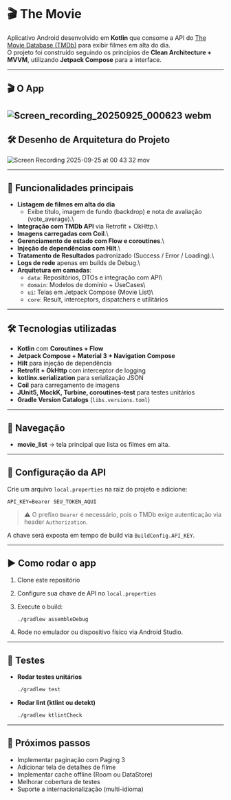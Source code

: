 # 🎬 The Movie

Aplicativo Android desenvolvido em **Kotlin** que consome a API do [The
Movie Database (TMDb)](https://api.themoviedb.org/) para exibir filmes
em alta do dia.\
O projeto foi construído seguindo os princípios de **Clean
Architecture + MVVM**, utilizando **Jetpack Compose** para a interface.

------------------------------------------------------------------------

## 🎬 O App
![Screen_recording_20250925_000623 webm](https://github.com/user-attachments/assets/d2b135cf-11e8-48f6-b8e6-6dcdef0e56dd)
------------------------------------------------------------------------
## 🛠️ Desenho de Arquitetura do Projeto

![Screen Recording 2025-09-25 at 00 43 32 mov](https://github.com/user-attachments/assets/3c31433a-cdc0-4220-9f20-cf7fca1c4b4a)

------------------------------------------------------------------------
## 🚀 Funcionalidades principais

-   **Listagem de filmes em alta do dia**
    -   Exibe título, imagem de fundo (backdrop) e nota de avaliação
        (vote_average).\
-   **Integração com TMDb API** via Retrofit + OkHttp.\
-   **Imagens carregadas com Coil**.\
-   **Gerenciamento de estado com Flow e coroutines**.\
-   **Injeção de dependências com Hilt**.\
-   **Tratamento de Resultados** padronizado (Success / Error /
    Loading).\
-   **Logs de rede** apenas em builds de Debug.\
-   **Arquitetura em camadas**:
    -   `data`: Repositórios, DTOs e integração com API\
    -   `domain`: Modelos de domínio + UseCases\
    -   `ui`: Telas em Jetpack Compose (Movie List)\
    -   `core`: Result, interceptors, dispatchers e utilitários

------------------------------------------------------------------------

## 🛠️ Tecnologias utilizadas

-   **Kotlin** com **Coroutines + Flow**
-   **Jetpack Compose + Material 3 + Navigation Compose**
-   **Hilt** para injeção de dependência
-   **Retrofit + OkHttp** com interceptor de logging
-   **kotlinx.serialization** para serialização JSON
-   **Coil** para carregamento de imagens
-   **JUnit5, MockK, Turbine, coroutines-test** para testes unitários
-   **Gradle Version Catalogs** (`libs.versions.toml`)

------------------------------------------------------------------------

## 📱 Navegação

-   **movie_list** → tela principal que lista os filmes em alta.

------------------------------------------------------------------------

## 🔑 Configuração da API

Crie um arquivo `local.properties` na raiz do projeto e adicione:

    API_KEY=Bearer SEU_TOKEN_AQUI

> ⚠️ O prefixo `Bearer` é necessário, pois o TMDb exige autenticação via
> header `Authorization`.

A chave será exposta em tempo de build via `BuildConfig.API_KEY`.

------------------------------------------------------------------------

## ▶️ Como rodar o app

1.  Clone este repositório

2.  Configure sua chave de API no `local.properties`

3.  Execute o build:

    ``` bash
    ./gradlew assembleDebug
    ```

4.  Rode no emulador ou dispositivo físico via Android Studio.

------------------------------------------------------------------------

## 🧪 Testes

-   **Rodar testes unitários**

    ``` bash
    ./gradlew test
    ```

-   **Rodar lint (ktlint ou detekt)**

    ``` bash
    ./gradlew ktlintCheck
    ```

------------------------------------------------------------------------

## 📂 Próximos passos

-   Implementar paginação com Paging 3
-   Adicionar tela de detalhes de filme
-   Implementar cache offline (Room ou DataStore)
-   Melhorar cobertura de testes
-   Suporte a internacionalização (multi-idioma)
